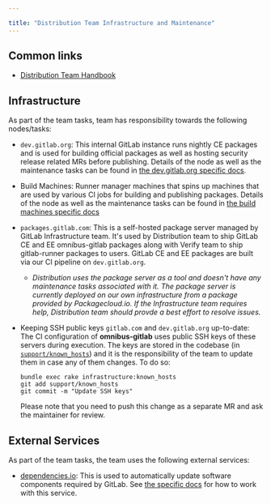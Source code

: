 ```yaml
---

title: "Distribution Team Infrastructure and Maintenance"
---
```








## Common links

* [Distribution Team Handbook](/handbook/engineering/infrastructure/core-platform/systems/distribution/)

## Infrastructure

As part of the team tasks, team has responsibility towards the following nodes/tasks:

* `dev.gitlab.org`: This internal GitLab instance runs nightly CE packages and
  is used for building official packages as well as hosting security release
  related MRs before publishing. Details of the node as well as the maintenance
  tasks can be found in [the dev.gitlab.org specific docs](./dev-gitlab-org.html).

* Build Machines: Runner manager machines that spins up machines that are used
  by various CI jobs for building and publishing packages. Details of the node
  as well as the maintenance tasks can be found in [the build machines specific docs](./build-machines.html)

* `packages.gitlab.com`: This is a self-hosted package server managed by
  GitLab Infrastructure team. It's used by Distribution team to ship GitLab CE and EE
  omnibus-gitlab packages along with Verify team to ship gitlab-runner packages
  to users. GitLab CE and EE packages are built via our CI pipeline on `dev.gitlab.org`.

  * _Distribution uses the package server as a tool and doesn't have any
  maintenance tasks associated with it. The package server is currently deployed
  on our own infrastructure from a package provided by Packagecloud.io. If the
  Infrastructure team requires help, Distribution team should provde a best effort
  to resolve issues._

* Keeping SSH public keys `gitlab.com` and `dev.gitlab.org` up-to-date: The CI
  configuration of **omnibus-gitlab** uses public SSH keys of these servers
  during execution. The keys are stored in the codebase (in [`support/known_hosts`](https://gitlab.com/gitlab-org/omnibus-gitlab/blob/master/support/known_hosts))
  and it is the responsibility of the team to update them in case any of them
  changes. To do so:

  ```console
  bundle exec rake infrastructure:known_hosts
  git add support/known_hosts
  git commit -m "Update SSH keys"
  ```

  Please note that you need to push this change as a separate MR and ask the
  maintainer for review.

## External Services

As part of the team tasks, the team uses the following external services:

* [dependencies.io](https://dependencies.io): This is used to automatically update
software components required by GitLab. See [the specific docs](./dependencies.io.html)
for how to work with this service.

